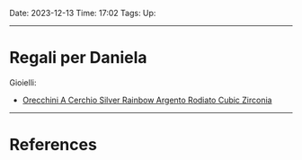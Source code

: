 Date: 2023-12-13
Time: 17:02
Tags:
Up: 

---
# Regali per Daniela

Gioielli:
- [Orecchini A Cerchio Silver Rainbow Argento Rodiato Cubic Zirconia](https://www.stroilioro.com/it_IT/p/orecchini-a-cerchio-silver-rainbow-argento-rodiato-cubic-zirconia/1673272.html)


---
# References
